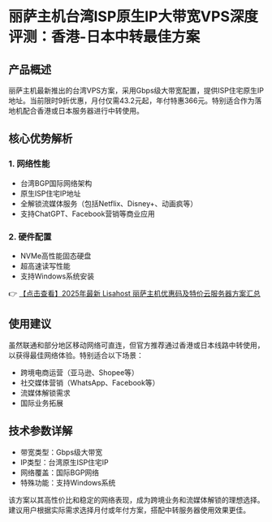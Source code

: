 # 丽萨主机台湾ISP原生IP大带宽VPS深度评测：香港-日本中转最佳方案

## 产品概述
丽萨主机最新推出的台湾VPS方案，采用Gbps级大带宽配置，提供ISP住宅原生IP地址。当前限时9折优惠，月付仅需43.2元起，年付特惠366元。特别适合作为落地机配合香港或日本服务器进行中转使用。

## 核心优势解析
### 1. 网络性能
- 台湾BGP国际网络架构
- 原生ISP住宅IP地址
- 全解锁流媒体服务（包括Netflix、Disney+、动画疯等）
- 支持ChatGPT、Facebook营销等商业应用

### 2. 硬件配置
- NVMe高性能固态硬盘
- 超高速读写性能
- 支持Windows系统安装

👉 [【点击查看】2025年最新 Lisahost 丽萨主机优惠码及特价云服务器方案汇总](https://bit.ly/lisazhuji)

## 使用建议
虽然联通和部分地区移动网络可直连，但官方推荐通过香港或日本线路中转使用，以获得最佳网络体验。特别适合以下场景：
- 跨境电商运营（亚马逊、Shopee等）
- 社交媒体营销（WhatsApp、Facebook等）
- 流媒体解锁需求
- 国际业务拓展

## 技术参数详解
- 带宽类型：Gbps级大带宽
- IP类型：台湾原生ISP住宅IP
- 网络覆盖：国际BGP网络
- 特殊功能：支持Windows系统

该方案以其高性价比和稳定的网络表现，成为跨境业务和流媒体解锁的理想选择。建议用户根据实际需求选择月付或年付方案，搭配中转服务器使用效果更佳。